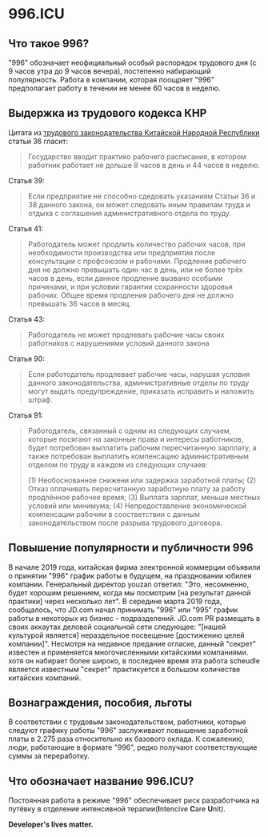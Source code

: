 # 996.ICU

## Что такое 996?
"996" обозначает неофициальный особый распорядок трудового дня (с 9 часов утра до 9 часов вечера), постепенно набирающий популярность. Работа в компании, которая поощряет "996" предполагает работу в течении не менее 60 часов в неделю. 
## Выдержка из трудового кодекса КНР
Цитата из [трудового законодательства Китайской Народной Республики](http://www.china.org.cn/living_in_china/abc/2009-07/15/content_18140508.htm) статьи 36 гласит:
> Государство вводит практико рабочего расписания, в котором работник работает не дольше 8 часов в день и 44 часов в неделю.

Статья 39:
> Если предприятие не способно сдедовать указаниям Статьи 36 и 38 данного закона, он может следовать иным правилам труда и отдыха с соглашения административного отдела по труду.

Статья 41:
> Работодатель может продлить количество рабочих часов, при необходимости производства или предприятия после консультации с профсоюзом и рабочими. Продление рабочего дня не должно превышать один час в день, или не более трёх часов в день, если данное продление вызвано особыми причинами, и при условии гарантии сохранности здоровья рабочих. Общее время продления рабочего дня не должно превышать 36 часов в месяц.

Статья 43:
> Работодатель не может продлевать рабочие часы своих работников с нарушениями условий данного закона

Статья 90:
> Если работодатель продлевает рабочие часы, нарушая условия данного законодательства, административные отделы по труду могут выдать предупреждение, приказать исправить и наложить штраф.

Статья 91: 
> Работодатель, связанный с одним из следующих случаем, которые посягают на законные права и интересы работников, будет потребован выплатить рабочим пересчитанную зарплату, а также потребован выплатить компенсацию  административным отделом по труду в каждом из следующих случаев:
>
> (1) Необоснованное снижени или задержка заработной платы; (2) Отказ оплачивать пересчитанную заработную плату за работу продлённое рабочее время; (3) Выплата зарплат, меньше местных условий или минимума; (4) Непредоставление экономической компенсации рабочим в соостветствии с данным законодательством после разрыва трудового договора.

## Повышение популярности и публичности 996
В начале 2019 года, китайская фирма электронной коммерции объявили о принятии "996" график работы в будущем, на праздновании юбилея компании. Генеральный директор youzan ответил: "Это, несомненно, будет хорошим решением, когда мы посмотрим [на результат данной практики] через несколько лет".
В середине марта 2019 года, сообщалось, что JD.com начал принимать "996" или "995" график работы в некоторых из бизнес - подразделений. JD.com PR размещать в своих аккаутах деловой социальной сети следующее: "[нашей культурой является] нераздельное посвещение [достижению целей компании]".
Несмотря на недавное предание огласке, данный "секрет" известен и применяется многочисленными китайскими компаниями.
хотя он набирает более широко, в последнее время эта работа scheudle является известным "секрет" практикуется в большом количестве китайских компаний.
## Вознаграждения, пособия, льготы
В соответствии с трудовым законодательством, работники, которые следуют графику работы "996" заслуживают повышение заработной платы в 2.275 раза относительно их базового оклада. К сожалению, люди, работающие в формате "996", редко получают соответствующие суммы за переработку.
## Что обозначает название 996.ICU?
Постоянная работа в режиме "996" обеспечивает риск разработчика на путёвку в отделение интенсивной терапии(**I**ntencive **C**are **U**nit).

**Developer's lives matter.**
